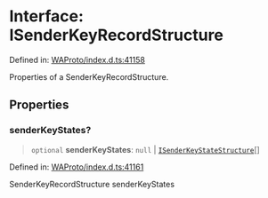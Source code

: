 # Interface: ISenderKeyRecordStructure

Defined in: [WAProto/index.d.ts:41158](https://github.com/Fokusdotid/bail/blob/a029a4f9908cd3806112e8438f5a31dda1376b84/WAProto/index.d.ts#L41158)

Properties of a SenderKeyRecordStructure.

## Properties

### senderKeyStates?

> `optional` **senderKeyStates**: `null` \| [`ISenderKeyStateStructure`](ISenderKeyStateStructure.md)[]

Defined in: [WAProto/index.d.ts:41161](https://github.com/Fokusdotid/bail/blob/a029a4f9908cd3806112e8438f5a31dda1376b84/WAProto/index.d.ts#L41161)

SenderKeyRecordStructure senderKeyStates
